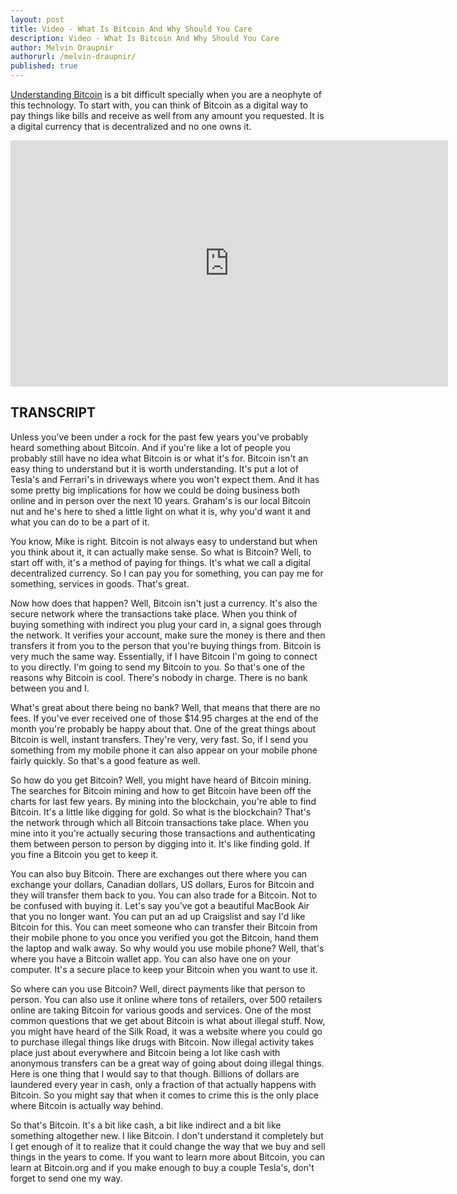 ```yaml
---
layout: post
title: Video - What Is Bitcoin And Why Should You Care
description: Video - What Is Bitcoin And Why Should You Care
author: Melvin Draupnir
authorurl: /melvin-draupnir/
published: true
---
```


<p><a href="/we-use-coins-bitcoin-mining-guide/">Understanding Bitcoin</a> is a bit difficult specially when you are a neophyte of this technology. To start with, you can think of Bitcoin as a digital way to pay things like bills and receive as well from any amount you requested. It is a digital currency that is decentralized and no one owns it.</p>

<center><iframe width="700" height="394" src="https://www.youtube.com/embed/NKSQdhxnvCc" frameborder="0" allowfullscreen></iframe></center>

<h2>TRANSCRIPT</h2>
<p>Unless you've been under a rock for the past few years you've probably heard something about Bitcoin.  And if you're like a lot of people you probably still have no idea what Bitcoin is or what it's for.  Bitcoin isn't an easy thing to understand but it is worth understanding.  It's put a lot of Tesla's and Ferrari's in driveways where you won't expect them.  And it has some pretty big implications for how we could be doing business both online and in person over the next 10 years.  Graham's is our local Bitcoin nut and he's here to shed a little light on what it is, why you'd want it and what you can do to be a part of it.
<p>You know, Mike is right.  Bitcoin is not always easy to understand but when you think about it, it can actually make sense.  So what is Bitcoin?  Well, to start off with, it's a method of paying for things.  It's what we call a digital decentralized currency.  So I can pay you for something, you can pay me for something, services in goods.  That's great.
<p>Now how does that happen?  Well, Bitcoin isn't just a currency.  It's also the secure network where the transactions take place.  When you think of buying something with indirect you plug your card in, a signal goes through the network.  It verifies your account, make sure the money is there and then transfers it from you to the person that you're buying things from.  Bitcoin is very much the same way.  Essentially, if I have Bitcoin I'm going to connect to you directly.  I'm going to send my Bitcoin to you.  So that's one of the reasons why Bitcoin is cool.  There's nobody in charge.  There is no bank between you and I.
<p>What's great about there being no bank?  Well, that means that there are no fees.  If you've ever received one of those $14.95 charges at the end of the month you're probably be happy about that.  One of the great things about Bitcoin is well, instant transfers.  They're very, very fast.  So, if I send you something from my mobile phone it can also appear on your mobile phone fairly quickly.  So that's a good feature as well.
<p>So how do you get Bitcoin?  Well, you might have heard of Bitcoin mining.  The searches for Bitcoin mining and how to get Bitcoin have been off the charts for last few years.  By mining into the blockchain, you're able to find Bitcoin.  It's a little like digging for gold.  So what is the blockchain?  That's the network through which all Bitcoin transactions take place.  When you mine into it you're actually securing those transactions and authenticating them between person to person by digging into it.  It's like finding gold.  If you fine a Bitcoin you get to keep it.
<p>You can also buy Bitcoin.  There are exchanges out there where you can exchange your dollars, Canadian dollars, US dollars, Euros for Bitcoin and they will transfer them back to you.  You can also trade for a Bitcoin.  Not to be confused with buying it.  Let's say you've got a beautiful MacBook Air that you no longer want.  You can put an ad up Craigslist and say I'd like Bitcoin for this.  You can meet someone who can transfer their Bitcoin from their mobile phone to you once you verified you got the Bitcoin, hand them the laptop and walk away.  So why would you use mobile phone?  Well, that's where you have a Bitcoin wallet app.  You can also have one on your computer.  It's a secure place to keep your Bitcoin when you want to use it.
<p>So where can you use Bitcoin?  Well, direct payments like that person to person.  You can also use it online where tons of retailers, over 500 retailers online are taking Bitcoin for various goods and services.  One of the most common questions that we get about Bitcoin is what about illegal stuff.  Now, you might have heard of the Silk Road, it was a website where you could go to purchase illegal things like drugs with Bitcoin.  Now illegal activity takes place just about everywhere and Bitcoin being a lot like cash with anonymous transfers can be a great way of going about doing illegal things.  Here is one thing that I would say to that though.  Billions of dollars are laundered every year in cash, only a fraction of that actually happens with Bitcoin.  So you might say that when it comes to crime this is the only place where Bitcoin is actually way behind.
<p>So that's Bitcoin.  It's a bit like cash, a bit like indirect and a bit like something altogether new.  I like Bitcoin.  I don't understand it completely but I get enough of it to realize that it could change the way that we buy and sell things in the years to come.  If you want to learn more about Bitcoin, you can learn at Bitcoin.org and if you make enough to buy a couple Tesla's, don't forget to send one my way.
